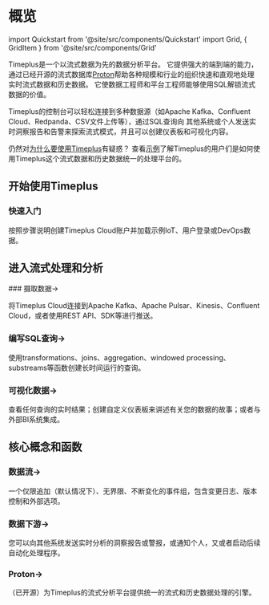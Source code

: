 # 概览

import Quickstart from '@site/src/components/Quickstart'
import Grid, { GridItem } from '@site/src/components/Grid'

Timeplus是一个以流式数据为先的数据分析平台。 它提供强大的端到端的能力，通过已经开源的流式数据库[Proton](proton)帮助各种规模和行业的组织快速和直观地处理实时流式数据和历史数据。 它使数据工程师和平台工程师能够使用SQL解锁流式数据的价值。

Timeplus的控制台可以轻松连接到多种数据源（如Apache Kafka、Confluent Cloud、Redpanda、CSV文件上传等），通过SQL查询向 其他系统或个人发送实时洞察报告和告警来探索流式模式，并且可以创建仪表板和可视化内容。

仍然对[为什么要使用Timeplus](why-timeplus)有疑惑？ 查看[示例](showcases)了解Timeplus的用户们是如何使用Timeplus这个流式数据和历史数据统一的处理平台的。

## 开始使用Timeplus

<Quickstart href="/quickstart">

  <h3>快速入门</h3>

  <p>按照步骤说明创建Timeplus Cloud账户并加载示例IoT、用户登录或DevOps数据。</p>

</Quickstart>

## 进入流式处理和分析

<Grid>
<GridItem href="/ingestion">
### 摄取数据&rarr;

将Timeplus Cloud连接到Apache Kafka、Apache Pulsar、Kinesis、Confluent Cloud，或者使用REST API、SDK等进行推送。 
</GridItem> 
<GridItem href="/query-syntax">
### 编写SQL查询&rarr;

使用transformations、joins、aggregation、windowed processing、substreams等函数创建长时间运行的查询。 
</GridItem> 
<GridItem href="/viz">
### 可视化数据&rarr;

查看任何查询的实时结果；创建自定义仪表板来讲述有关您的数据的故事；或者与外部BI系统集成。 </GridItem> </Grid>

## 核心概念和函数

<Grid> <GridItem href="/working-with-streams">
### 数据流&rarr;

一个仅限追加（默认情况下）、无界限、不断变化的事件组，包含变更日志、版本控制和外部选项。 
</GridItem> 
<GridItem href="/destination">
### 数据下游&rarr;

您可以向其他系统发送实时分析的洞察报告或警报，或通知个人，又或者启动后续自动化处理程序。 
</GridItem> 
<GridItem href="/proton">
### Proton&rarr;

（已开源）为Timeplus的流式分析平台提供统一的流式和历史数据处理的引擎。 
</GridItem> 
</Grid>
